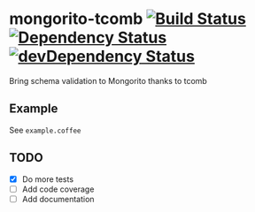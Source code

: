 # mongorito-tcomb [![Build Status](https://travis-ci.org/xouabita/mongorito-tcomb.svg?branch=master)](https://travis-ci.org/xouabita/mongorito-tcomb) [![Dependency Status](https://david-dm.org/xouabita/mongorito-tcomb.svg)](https://david-dm.org/xouabita/mongorito-tcomb) [![devDependency Status](https://david-dm.org/alanshaw/david/dev-status.svg)](https://david-dm.org/alanshaw/david#info=devDependencies)
Bring schema validation to Mongorito thanks to tcomb

## Example

See `example.coffee`

## TODO

- [x] Do more tests
- [ ] Add code coverage
- [ ] Add documentation
